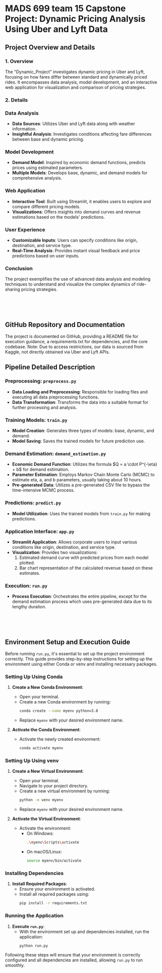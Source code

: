 # MADS 699 team 15 Capstone Project: Dynamic Pricing Analysis Using Uber and Lyft Data

## Project Overview and Details

### 1. Overview
The "Dynamic_Project" investigates dynamic pricing in Uber and Lyft, focusing on how fares differ between standard and dynamically priced rides. It encompasses data analysis, model development, and an interactive web application for visualization and comparison of pricing strategies.

### 2. Details

### Data Analysis
- **Data Sources**: Utilizes Uber and Lyft data along with weather information.
- **Insightful Analysis**: Investigates conditions affecting fare differences between base and dynamic pricing.

### Model Development
- **Demand Model**: Inspired by economic demand functions, predicts prices using estimated parameters.
- **Multiple Models**: Develops base, dynamic, and demand models for comprehensive analysis.

### Web Application
- **Interactive Tool**: Built using Streamlit, it enables users to explore and compare different pricing models.
- **Visualizations**: Offers insights into demand curves and revenue estimations based on the models' predictions.

### User Experience
- **Customizable Inputs**: Users can specify conditions like origin, destination, and service type.
- **Real-Time Analysis**: Provides instant visual feedback and price predictions based on user inputs.

### Conclusion
The project exemplifies the use of advanced data analysis and modeling techniques to understand and visualize the complex dynamics of ride-sharing pricing strategies.

<br>
<br>
<br>

## GitHub Repository and Documentation
The project is documented on GitHub, providing a README file for execution guidance, a requirements.txt for dependencies, and the core codebase. Note: Due to access restrictions, our data is sourced from Kaggle, not directly obtained via Uber and Lyft APIs.


## Pipeline Detailed Description

### Preprocessing: `preprocess.py`
- **Data Loading and Preprocessing**: Responsible for loading files and executing all data preprocessing functions.
- **Data Transformation**: Transforms the data into a suitable format for further processing and analysis.

### Training Models: `train.py`
- **Model Creation**: Generates three types of models: base, dynamic, and demand.
- **Model Saving**: Saves the trained models for future prediction use.

### Demand Estimation: `demand_estimation.py`
- **Economic Demand Function**: Utilizes the formula \$Q = a \cdot P^{-\eta} + b\$ for demand estimation.
- **Parameter Estimation**: Employs Markov Chain Monte Carlo (MCMC) to estimate eta, a, and b parameters, usually taking about 10 hours.
- **Pre-generated Data**: Utilizes a pre-generated CSV file to bypass the time-intensive MCMC process.

### Predictions: `predict.py`
- **Model Utilization**: Uses the trained models from `train.py` for making predictions.

### Application Interface: `app.py`
- **Streamlit Application**: Allows corporate users to input various conditions like origin, destination, and service type.
- **Visualization**: Provides two visualizations: 
  1. Estimated demand curve with predicted prices from each model plotted.
  2. Bar chart representation of the calculated revenue based on these estimates.

### Execution: `run.py`
- **Process Execution**: Orchestrates the entire pipeline, except for the demand estimation process which uses pre-generated data due to its lengthy duration.

<br>
<br>
<br>

## Environment Setup and Execution Guide

Before running `run.py`, it's essential to set up the project environment correctly. This guide provides step-by-step instructions for setting up the environment using either Conda or venv and installing necessary packages.

### Setting Up Using Conda

1. **Create a New Conda Environment**:
   - Open your terminal.
   - Create a new Conda environment by running:
     ```bash
     conda create --name myenv python=3.8
     ```
   - Replace `myenv` with your desired environment name.

2. **Activate the Conda Environment**:
   - Activate the newly created environment:
     ```bash
     conda activate myenv
     ```

### Setting Up Using venv

1. **Create a New Virtual Environment**:
   - Open your terminal.
   - Navigate to your project directory.
   - Create a new virtual environment by running:
     ```bash
     python -m venv myenv
     ```
   - Replace `myenv` with your desired environment name.

2. **Activate the Virtual Environment**:
   - Activate the environment:
     - On Windows:
       ```bash
       .\myenv\Scripts\activate
       ```
     - On macOS/Linux:
       ```bash
       source myenv/bin/activate
       ```

### Installing Dependencies

1. **Install Required Packages**:
   - Ensure your environment is activated.
   - Install all required packages using:
     ```bash
     pip install -r requirements.txt
     ```

### Running the Application

1. **Execute `run.py`**:
   - With the environment set up and dependencies installed, run the application:
     ```bash
     python run.py
     ```

Following these steps will ensure that your environment is correctly configured and all dependencies are installed, allowing `run.py` to run smoothly.
